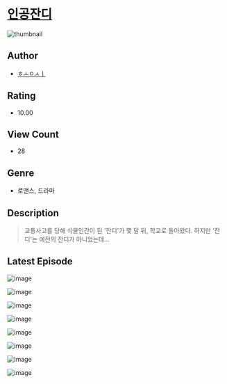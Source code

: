 # [인공잔디](https://comic.naver.com/bestChallenge/list?titleId=811339)
![thumbnail](https://image-comic.pstatic.net/user_contents_data/challenge_comic/2023/05/25/284807/upload_3846465719226610744_480x623.jpeg)

## Author
- [ㅎㅗㅇㅅㅣ](https://comic.naver.com/artistTitle?id=284807)

## Rating
- 10.00

## View Count
- 28

## Genre
- 로맨스, 드라마

## Description
> 교통사고를 당해 식물인간이 된 '잔디'가 몇 달 뒤, 학교로 돌아왔다. 하지만 '잔디'는 예전의 잔디가 아니었는데...


## Latest Episode
![image](https://image-comic.pstatic.net/user_contents_data/challenge_comic/2023/05/25/284807/upload_7162474063622977074.jpeg)

![image](https://image-comic.pstatic.net/user_contents_data/challenge_comic/2023/05/25/284807/upload_7003771666814022711.jpeg)

![image](https://image-comic.pstatic.net/user_contents_data/challenge_comic/2023/05/25/284807/upload_3691089561517308002.jpeg)

![image](https://image-comic.pstatic.net/user_contents_data/challenge_comic/2023/05/25/284807/upload_3775759447228769892.jpeg)

![image](https://image-comic.pstatic.net/user_contents_data/challenge_comic/2023/05/25/284807/upload_3617579314295760484.jpeg)

![image](https://image-comic.pstatic.net/user_contents_data/challenge_comic/2023/05/25/284807/upload_3473173847345619557.jpeg)

![image](https://image-comic.pstatic.net/user_contents_data/challenge_comic/2023/05/25/284807/upload_3919316082642663217.jpeg)

![image](https://image-comic.pstatic.net/user_contents_data/challenge_comic/2023/05/25/284807/upload_3832905443112662834.jpeg)
